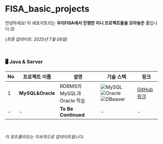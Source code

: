 # FISA_basic_projects
안녕하세요!
이 레포지토리는 **우리FISA에서 진행한 미니 프로젝트들을 모아놓은 곳**입니다.😊
  
(_최종 업데이트: 2025년 7월 08일_)

<!-- ![기초 프로젝트 타임라인]() -->

<br>

### 🖥️ Java & Server

| No  | 프로젝트 이름    | 설명            | 기술 스택                     | 링크     |
| --- | ---------------- | --------------- | ------------------------------ | -------- |
| 1   | **MySQL&Oracle** | RDBMS의 MySQL과 Oracle 학습 | ![MySQL](https://img.shields.io/badge/MySQL-4479A1?style=flat-square&logo=mysql&logoColor=white) ![Oracle](https://img.shields.io/badge/Oracle-4AC0DA?style=flat-square&logo=oracle&logoColor=white) ![DBeaver](https://img.shields.io/badge/DBeaver-4A9ADA?style=flat-square&logo=dbeaver&logoColor=white)| [GitHub 링크](https://github.com/LeeJoEun-01/FISA_basic_projects/blob/main/RDBMS-SQL/readme.md) |
| - | - | **To Be Continued** | - | - |

<br>

_이 포트폴리오는 지속적으로 업데이트됩니다._

